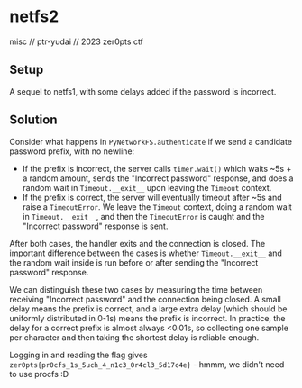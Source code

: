 # netfs2
misc // ptr-yudai // 2023 zer0pts ctf

## Setup
A sequel to netfs1, with some delays added if the password is incorrect.

## Solution
Consider what happens in `PyNetworkFS.authenticate` if we send a candidate password prefix, with no newline:

* If the prefix is incorrect, the server calls `timer.wait()` which waits ~5s + a random amount, sends the "Incorrect password" response, and does a random wait in `Timeout.__exit__` upon leaving the `Timeout` context.
* If the prefix is correct, the server will eventually timeout after ~5s and raise a `TimeoutError`. We leave the `Timeout` context, doing a random wait in `Timeout.__exit__`, and then the `TimeoutError` is caught and the "Incorrect password" response is sent.

After both cases, the handler exits and the connection is closed. The important difference between the cases is whether `Timeout.__exit__` and the random wait inside is run before or after sending the "Incorrect password" response.

We can distinguish these two cases by measuring the time between receiving "Incorrect password" and the connection being closed. A small delay means the prefix is correct, and a large extra delay (which should be uniformly distributed in 0-1s) means the prefix is incorrect.
In practice, the delay for a correct prefix is almost always <0.01s, so collecting one sample per character and then taking the shortest delay is reliable enough.

Logging in and reading the flag gives `zer0pts{pr0cfs_1s_5uch_4_n1c3_0r4cl3_5d17c4e}` - hmmm, we didn't need to use procfs :D
